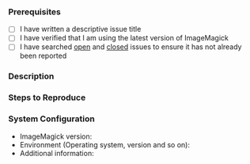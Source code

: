 ### Prerequisites

- [ ] I have written a descriptive issue title
- [ ] I have verified that I am using the latest version of ImageMagick
- [ ] I have searched [open](https://github.com/ImageMagick/ImageMagick/issues) and [closed](https://github.com/ImageMagick/ImageMagick/issues?q=is%3Aissue+is%3Aclosed) issues to ensure it has not already been reported

### Description
<!-- A description of the bug or feature -->

### Steps to Reproduce
<!-- List of steps, sample code, failing test or link to a project that reproduces the behavior.
     Make sure you place a stack trace inside a code (```) block to avoid linking unrelated issues -->

### System Configuration
<!-- Tell us about the environment where you are experiencing the bug -->

- ImageMagick version:
- Environment (Operating system, version and so on):
- Additional information:

<!-- Thanks for reporting the issue to ImageMagick! -->
